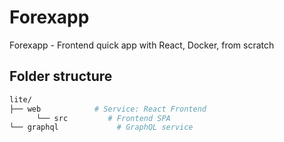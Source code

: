 # Forexapp

Forexapp - Frontend quick app with React, Docker, from scratch

## Folder structure

```sh
lite/
├── web            # Service: React Frontend
      └── src         # Frontend SPA
└── graphql             # GraphQL service
```

